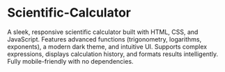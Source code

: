 # Scientific-Calculator
A sleek, responsive scientific calculator built with HTML, CSS, and JavaScript. Features advanced functions (trigonometry, logarithms, exponents), a modern dark theme, and intuitive UI. Supports complex expressions, displays calculation history, and formats results intelligently. Fully mobile-friendly with no dependencies.
